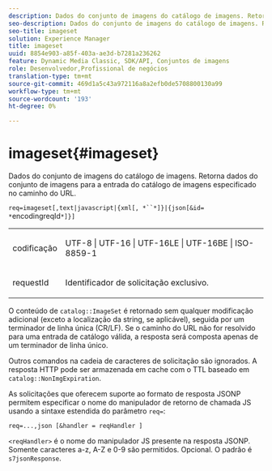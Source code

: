 ```yaml
---
description: Dados do conjunto de imagens do catálogo de imagens. Retorna dados do conjunto de imagens para a entrada do catálogo de imagens especificado no caminho do URL.
seo-description: Dados do conjunto de imagens do catálogo de imagens. Retorna dados do conjunto de imagens para a entrada do catálogo de imagens especificado no caminho do URL.
seo-title: imageset
solution: Experience Manager
title: imageset
uuid: 8854e903-a85f-403a-ae3d-b7281a236262
feature: Dynamic Media Classic, SDK/API, Conjuntos de imagens
role: Desenvolvedor,Profissional de negócios
translation-type: tm+mt
source-git-commit: 469d1a5c43a972116a8a2efb0de5708800130a99
workflow-type: tm+mt
source-wordcount: '193'
ht-degree: 0%

---
```



# imageset{#imageset}

Dados do conjunto de imagens do catálogo de imagens. Retorna dados do conjunto de imagens para a entrada do catálogo de imagens especificado no caminho do URL.

`req=imageset[,text|javascript|{xml[, *``*]}|{json[&id= *`encodingreqId`*]}]`

<table id="simpletable_86FF9E59B11D4C408F0D932D46CC2F8E"> 
 <tr class="strow"> 
  <td class="stentry"> <p><span class="codeph"><span class="varname"> codificação</span></span> </p> </td> 
  <td class="stentry"> <p><span class="codeph"> UTF-8 | UTF-16 | UTF-16LE | UTF-16BE | ISO-8859-1</span> </p></td> 
 </tr> 
 <tr class="strow"> 
  <td class="stentry"> <p><span class="codeph"><span class="varname"> requestId</span></span> </p></td> 
  <td class="stentry"> <p>Identificador de solicitação exclusivo. </p></td> 
 </tr> 
</table>

O conteúdo de `catalog::ImageSet` é retornado sem qualquer modificação adicional (exceto a localização da string, se aplicável), seguida por um terminador de linha única (CR/LF). Se o caminho do URL não for resolvido para uma entrada de catálogo válida, a resposta será composta apenas de um terminador de linha único.

Outros comandos na cadeia de caracteres de solicitação são ignorados. A resposta HTTP pode ser armazenada em cache com o TTL baseado em `catalog::NonImgExpiration`.

As solicitações que oferecem suporte ao formato de resposta JSONP permitem especificar o nome do manipulador de retorno de chamada JS usando a sintaxe estendida do parâmetro `req=`:

`req=...,json [&handler = reqHandler ]`

`<reqHandler>` é o nome do manipulador JS presente na resposta JSONP. Somente caracteres a-z, A-Z e 0-9 são permitidos. Opcional. O padrão é `s7jsonResponse`.
